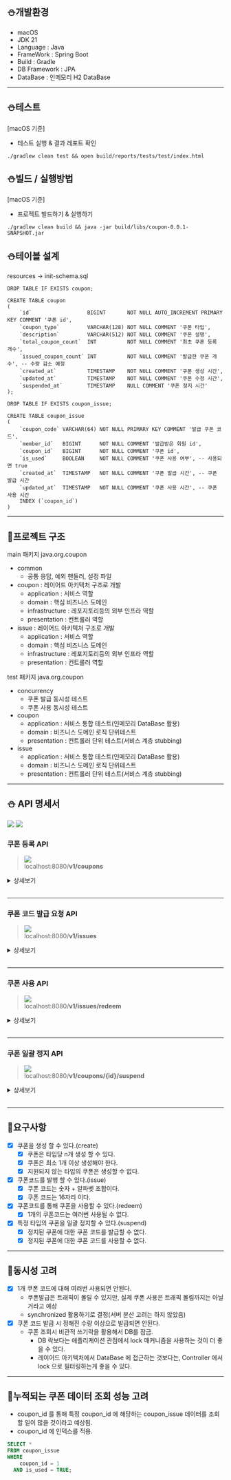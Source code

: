 ## ⛄개발환경
- macOS
- JDK 21
- Language : Java
- FrameWork : Spring Boot
- Build : Gradle
- DB Framework : JPA
- DataBase : 인메모리 H2 DataBase

---

## ⛄테스트
[macOS 기준]
- 테스트 실행 & 결과 레포트 확인
```
./gradlew clean test && open build/reports/tests/test/index.html
```

## ⛄빌드 / 실행방법
[macOS 기준]
- 프로젝트 빌드하기 & 실행하기
```
./gradlew clean build && java -jar build/libs/coupon-0.0.1-SNAPSHOT.jar
```

## ⛄테이블 설계
resources -> init-schema.sql
```mysql
DROP TABLE IF EXISTS coupon;

CREATE TABLE coupon
(
    `id`                  BIGINT       NOT NULL AUTO_INCREMENT PRIMARY KEY COMMENT '쿠폰 id',
    `coupon_type`         VARCHAR(128) NOT NULL COMMENT '쿠폰 타입',
    `description`         VARCHAR(512) NOT NULL COMMENT '쿠폰 설명',
    `total_coupon_count`  INT          NOT NULL COMMENT '최초 쿠폰 등록 개수',
    `issued_coupon_count` INT          NOT NULL COMMENT '발급한 쿠폰 개수', -- 수량 감소 예정
    `created_at`          TIMESTAMP    NOT NULL COMMENT '쿠폰 생성 시간',
    `updated_at`          TIMESTAMP    NOT NULL COMMENT '쿠폰 수정 시간',
    `suspended_at`        TIMESTAMP    NULL COMMENT '쿠폰 정지 시간'
);

DROP TABLE IF EXISTS coupon_issue;

CREATE TABLE coupon_issue
(
    `coupon_code` VARCHAR(64) NOT NULL PRIMARY KEY COMMENT '발급 쿠폰 코드',
    `member_id`   BIGINT      NOT NULL COMMENT '발급받은 회원 id',
    `coupon_id`   BIGINT      NOT NULL COMMENT '쿠폰 id',
    `is_used`     BOOLEAN     NOT NULL COMMENT '쿠폰 사용 여부', -- 사용되면 true
    `created_at`  TIMESTAMP   NOT NULL COMMENT '쿠폰 발급 시간', -- 쿠폰 발급 시간
    `updated_at`  TIMESTAMP   NOT NULL COMMENT '쿠폰 사용 시간', -- 쿠폰 사용 시간
    INDEX (`coupon_id`)
)

```

---

## 🎄프로젝트 구조
main 패키지 java.org.coupon
- common
  - 공통 응답, 예외 핸들러, 설정 파일
- coupon : 레이어드 아키텍처 구조로 개발
  - application : 서비스 역할
  - domain : 핵심 비즈니스 도메인
  - infrastructure : 레포지토리등의 외부 인프라 역할
  - presentation : 컨트롤러 역할
- issue : 레이어드 아키텍처 구조로 개발
  - application : 서비스 역할
  - domain : 핵심 비즈니스 도메인
  - infrastructure : 레포지토리등의 외부 인프라 역할
  - presentation : 컨트롤러 역할

test 패키지 java.org.coupon
- concurrency
  - 쿠폰 발급 동시성 테스트
  - 쿠폰 사용 동시성 테스트
- coupon
  - application : 서비스 통합 테스트(인메모리 DataBase 활용)
  - domain : 비즈니스 도메인 로직 단위테스트
  - presentation : 컨트롤러 단위 테스트(서비스 계층 stubbing)
- issue
  - application : 서비스 통합 테스트(인메모리 DataBase 활용)
  - domain : 비즈니스 도메인 로직 단위테스트
  - presentation : 컨트롤러 단위 테스트(서비스 계층 stubbing)


---

## ⛄ API 명세서

![](https://img.shields.io/static/v1?label=&message=GET&color=red)
![](https://img.shields.io/static/v1?label=&message=POST&color=blue)

### 쿠폰 등록 API

> ![](https://img.shields.io/static/v1?label=&message=POST&color=blue) <br>
> localhost:8080/**v1/coupons**

<details>
<summary>상세보기</summary>

#### Parameters

##### Body

|        name        |  type  | description |       required        |
|:------------------:|:------:|:-----------:|:---------------------:|
|    coupon_type     | string |    쿠폰 타입    | **Required, NonNull** |
|    description     | string |    쿠폰 설명    | **Required, NonNull** |
| total_coupon_count |  int   |  등록할 쿠폰 개수  | **Required, NonNull** |

#### Response 예시

200 Ok : 성공적으로 로그인 된 경우

  ```
    {
      "result_code": 200,
      "data": {
        "id": 1,
        "coupon_type": "BASIC",
        "description": "일반 쿠폰",
        "total_coupon_count": 100,
        "issued_coupon_count": 0,
        "created_at": "2024-12-08T16:27:33.593666",
        "updated_at": "2024-12-08T16:27:33.593666",
        "suspended_at": null
      }
    }
  ```

400 BadRequest : 유효성 검사에 실패한 경우

  ```
    {
      "result_code": 400,
      "timestamp": "2024-12-08T16:29:10.199889",
      "error_messages": [
        "couponType : 쿠폰타입은 null 일 수 없습니다.",
        "description : 쿠폰 설명은 null 일 수 없습니다."
      ]
    }
  ```

</details>
<br>


---

### 쿠폰 코드 발급 요청 API

> ![](https://img.shields.io/static/v1?label=&message=POST&color=blue) <br>
> localhost:8080/**v1/issues**


<details markdown="1">
<summary>상세보기</summary>

#### Parameters

##### Body

|   name    | type | description |       required        |
|:---------:|:----:|:-----------:|:---------------------:|
| member_id | int  |  발급할 유저 id  | **Required, NonNull** |
| coupon_id | int  |  발급할 쿠폰 id  | **Required, NonNull** |

#### Response 예시

200 Ok : 성공적으로 쿠폰 코드 발급한 경우

  ```
    {
      "result_code": 200,
      "data": {
        "coupon_code": "1733644181693VWR"
      }
    }
  ```

409 NotFound : 정지된 쿠폰에 대해 발급요청한 경우

  ```
    {
      "result_code": 409,
      "timestamp": "2024-12-08T17:04:53.974216",
      "error_messages": [
        "사용이 정지된 쿠폰유형 입니다."
      ]
    }
  ```

</details>
<br>


---

### 쿠폰 사용 API

> ![](https://img.shields.io/static/v1?label=&message=POST&color=blue) <br>
> localhost:8080/**v1/issues/redeem**


<details>
<summary>상세보기</summary>

#### Parameters

##### Body

|    name     |  type  | description |       required        |
|:-----------:|:------:|:-----------:|:---------------------:|
|  member_id  | string |  쿠폰 사용자 id  | **Required, NonNull** |
| coupon_code | string |  사용할 쿠폰 코드  | **Required, NonNull** |

#### Response

200 Ok : 성공적으로 쿠폰 사용한 경우

  ```
    {
      "result_code": 200,
      "data": null
    }
  ```

404 NotFound : 발행한 쿠폰코드를 찾을 수 없는 경우

  ```
    {
      "result_code": 404,
      "timestamp": "2024-12-08T16:52:34.003294",
      "error_messages": [
        "쿠폰 발행을 찾을 수 없습니다."
      ]
    }
  ```

</details>
<br>

---

### 쿠폰 일괄 정지 API

> ![](https://img.shields.io/static/v1?label=&message=POST&color=blue) <br>
> localhost:8080/**v1/coupons/{id}/suspend**


<details>
<summary>상세보기</summary>

#### Parameters

##### Path

| name | type |  description  |       required        |
|:----:|:----:|:-------------:|:---------------------:|
|  id  | int  | 일괄 정지시킬 쿠폰 id | **Required, NonNull** |


#### Response

200 Ok : 성공적으로 일괄 정지된 경우

  ```
    {
    "result_code": 200,
    "data": null
    }
  ```

404 NotFound : 정지할 쿠폰을 찾을 수 없는 경우

  ```
    {
      "result_code": 404,
      "timestamp": "2024-12-08T17:02:56.865725",
      "error_messages": [
        "쿠폰을 찾을 수 없습니다."
      ]
    }
  ```

</details>
<br>


---

## 🎄요구사항

- [x] 쿠폰을 생성 할 수 있다.(create)
    - [x] 쿠폰은 타입당 n개 생성 할 수 있다.
    - [x] 쿠폰은 최소 1개 이상 생성해야 한다.
    - [x] 지원되지 않는 타입의 쿠폰은 생성할 수 없다.
- [x] 쿠폰코드를 발행 할 수 있다.(issue)
    - [x] 쿠폰 코드는 숫자 + 알파벳 조합이다.
    - [x] 쿠폰 코드는 16자리 이다.
- [x] 쿠폰코드를 통해 쿠폰을 사용할 수 있다.(redeem)
    - [x] 1개의 쿠폰코드는 여러번 사용될 수 없다.
- [x] 특정 타입의 쿠폰을 일괄 정지할 수 있다.(suspend)
    - [x] 정지된 쿠폰에 대한 쿠폰 코드를 발급할 수 없다.
    - [x] 정지된 쿠폰에 대한 쿠폰 코드를 사용할 수 없다.

---

## 🎄동시성 고려

- [x] 1개 쿠폰 코드에 대해 여러번 사용되면 안된다.
    - 쿠폰발급은 트래픽이 몰릴 수 있지만, 실제 쿠폰 사용은 트래픽 몰림까지는 아닐거라고 예상
    - synchronized 활용하기로 결정(서버 분산 고려는 하지 않았음)
- [x] 쿠폰 코드 발급 시 정해진 수량 이상으로 발급되면 안된다.
    - 쿠폰 조회시 비관적 쓰기락을 활용해서 DB를 잠금.
      - DB 락보다는 애플리케이션 관점에서 lock 매커니즘을 사용하는 것이 더 좋을 수 있다.
      - 레이어드 아키텍처에서 DataBase 에 접근하는 것보다는, Controller 에서 lock 으로 필터링하는게 좋을 수 있다.

---

## 🎄누적되는 쿠폰 데이터 조회 성능 고려
- coupon_id 를 통해 특정 coupon_id 에 해당하는 coupon_issue 데이터를 조회할 일이 많을 것이라고 예상됨.
- coupon_id 에 인덱스를 적용.
```sql
SELECT *
FROM coupon_issue
WHERE
    coupon_id = 1
  AND is_used = TRUE;
```